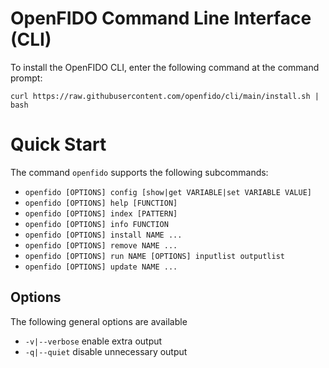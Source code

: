 # OpenFIDO Command Line Interface (CLI)

To install the OpenFIDO CLI, enter the following command at the command prompt:

~~~
curl https://raw.githubusercontent.com/openfido/cli/main/install.sh | bash
~~~

# Quick Start

The command `openfido` supports the following subcommands:

* `openfido [OPTIONS] config [show|get VARIABLE|set VARIABLE VALUE]`
* `openfido [OPTIONS] help [FUNCTION]`
* `openfido [OPTIONS] index [PATTERN]`
* `openfido [OPTIONS] info FUNCTION`
* `openfido [OPTIONS] install NAME ...`
* `openfido [OPTIONS] remove NAME ...`
* `openfido [OPTIONS] run NAME [OPTIONS] inputlist outputlist`
* `openfido [OPTIONS] update NAME ...`

## Options

The following general options are available

* `-v|--verbose`   enable extra output
* `-q|--quiet`     disable unnecessary output
